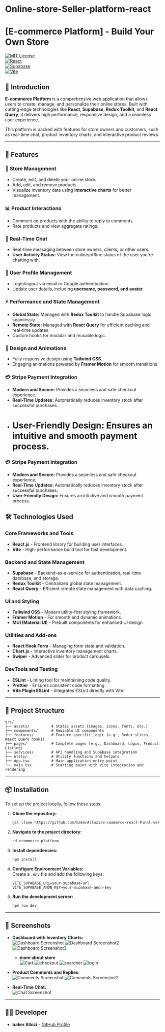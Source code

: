 # Online-store-Seller-platform-react
# [E-commerce Platform] - Build Your Own Store

[![MIT License](https://img.shields.io/badge/license-MIT-blue.svg)](LICENSE)  
[![React](https://img.shields.io/badge/React-v18-blue)](https://reactjs.org/)  
[![Supabase](https://img.shields.io/badge/Supabase-backend-green)](https://supabase.com/)  
[![Vite](https://img.shields.io/badge/Vite-5.2-yellow)](https://vitejs.dev/)

## 🌟 Introduction

**E-commerce Platform** is a comprehensive web application that allows users to create, manage, and personalize their online stores. Built with cutting-edge technologies like **React**, **Supabase**, **Redux Toolkit**, and **React Query**, it delivers high performance, responsive design, and a seamless user experience.

This platform is packed with features for store owners and customers, such as real-time chat, product inventory charts, and interactive product reviews.

---

## 🚀 Features

### 🛒 **Store Management**

- Create, edit, and delete your online store.
- Add, edit, and remove products.
- Visualize inventory data using **interactive charts** for better management.

### 📊 **Product Interactions**

- Comment on products with the ability to reply to comments.
- Rate products and view aggregate ratings.

### 💬 **Real-Time Chat**

- Real-time messaging between store owners, clients, or other users.
- **User Activity Status:** View the online/offline status of the user you're chatting with.

### 👤 **User Profile Management**

- Login/logout via email or Google authentication.
- Update user details, including **username, password, and avatar**.

### ⚡ **Performance and State Management**

- **Global State:** Managed with **Redux Toolkit** to handle Supabase logic seamlessly.
- **Remote State:** Managed with **React Query** for efficient caching and real-time updates.
- Custom hooks for modular and reusable logic.

### 🎨 **Design and Animations**

- Fully responsive design using **Tailwind CSS**.
- Engaging animations powered by **Framer Motion** for smooth transitions.

### 💳 **Stripe Payment Integration**

- **Modern and Secure:** Provides a seamless and safe checkout experience.
- **Real-Time Updates:** Automatically reduces inventory stock after successful purchases.
- # **User-Friendly Design:** Ensures an intuitive and smooth payment process.

### 💳 **Stripe Payment Integration**

- **Modern and Secure:** Provides a seamless and safe checkout experience.
- **Real-Time Updates:** Automatically reduces inventory stock after successful purchases.
- **User-Friendly Design:** Ensures an intuitive and smooth payment process.

## 🛠️ Technologies Used

### Core Frameworks and Tools

- **React.js** - Frontend library for building user interfaces.
- **Vite** - High-performance build tool for fast development.

### Backend and State Management

- **Supabase** - Backend-as-a-service for authentication, real-time database, and storage.
- **Redux Toolkit** - Centralized global state management.
- **React Query** - Efficient remote state management with data caching.

### UI and Styling

- **Tailwind CSS** - Modern utility-first styling framework.
- **Framer Motion** - For smooth and dynamic animations.
- **MUI (Material UI)** - Prebuilt components for enhanced UI design.

### Utilities and Add-ons

- **React Hook Form** - Managing form state and validation.
- **Chart.js** - Interactive inventory management charts.
- **Swiper** - Advanced slider for product carousels.

### DevTools and Testing

- **ESLint** - Linting tool for maintaining code quality.
- **Prettier** - Ensures consistent code formatting.
- **Vite Plugin ESLint** - Integrates ESLint directly with Vite.

---

## 📂 Project Structure

```plaintext
src/
├── assets/          # Static assets (images, icons, fonts, etc.)
├── components/      # Reusable UI components
├── features/        # Feature-specific logic (e.g., Redux slices, React Query hooks)
├── pages/           # Complete pages (e.g., Dashboard, Login, Product Listing)
├── services/        # API handling and Supabase integration
├── utils/           # Utility functions and helpers
├── App.tsx          # Main application entry point
└── main.tsx         # Starting point with Vite integration and rendering
```

---

## 📦 Installation

To set up the project locally, follow these steps:

1. **Clone the repository:**

   ```bash
   git clone https://github.com/bakerAllozi/e-commerce-react-Final-version-

   ```

2. **Navigate to the project directory:**

   ```bash
   cd ecommerce-platform
   ```

3. **Install dependencies:**

   ```bash
   npm install
   ```

4. **Configure Environment Variables:**  
   Create a `.env` file and add the following keys:

   ```plaintext
   VITE_SUPABASE_URL=your-supabase-url
   VITE_SUPABASE_ANON_KEY=your-supabase-anon-key
   ```

5. **Run the development server:**
   ```bash
   npm run dev
   ```

---

## 🎥 Screenshots

- **Dashboard with Inventory Charts:**  
  ![Dashboard Screenshot](/public/read/Vite%20+%20React%20-%20Google%20Chrome%2011_21_2024%209_14_45%20PM.png)
  ![Dashboard Screenshot2](/public/read/Vite%20+%20React%20-%20Google%20Chrome%2011_21_2024%209_15_13%20PM.png)
  ![Dashboard Screenshot3](/public/more/Vite%20+%20React%20-%20Google%20Chrome%2011_21_2024%209_28_11%20PM.png)

  - **more about store**  
    ![Cart](/public/more/Vite%20+%20React%20-%20Google%20Chrome%2011_21_2024%209_28_55%20PM.png)
    ![checkout](/public/more/Vite%20+%20React%20-%20Google%20Chrome%2011_21_2024%209_29_55%20PM.png)
    ![searcher](/public/more/Vite%20+%20React%20-%20Google%20Chrome%2011_21_2024%209_30_12%20PM.png)
    ![login](/public/more/Vite%20+%20React%20-%20Google%20Chrome%2011_21_2024%209_30_58%20PM.png)

- **Product Comments and Replies:**  
  ![Comments Screenshot](/public//read/Vite%20+%20React%20-%20Google%20Chrome%2011_21_2024%209_14_24%20PM.png)
  ![Comments Screenshot2](/public//read/Vite%20+%20React%20-%20Google%20Chrome%2011_21_2024%209_15_58%20PM.png)

- **Real-Time Chat:**  
  ![Chat Screenshot](/public/read/Vite%20+%20React%20-%20Google%20Chrome%2011_21_2024%209_16_20%20PM.png)

---

## 🧑‍💻 Developer

- **baker Allozi** - [GitHub Profile](https://github.com/bakerAllozi)


